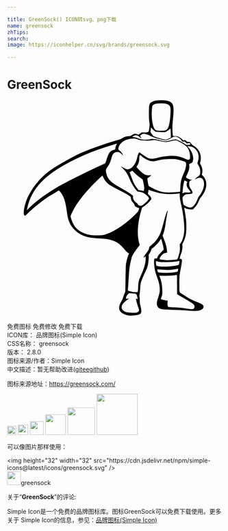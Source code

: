 ```yaml
---

title: GreenSock() ICON转svg、png下载
name: greensock
zhTips: 
search: 
image: https://iconhelper.cn/svg/brands/greensock.svg

---
```


# GreenSock  <small style="font-size: 60%;font-weight: 100"></small>

<div id="svg" class="svg-wrap">
<svg role="img" viewBox="0 0 24 24" xmlns="http://www.w3.org/2000/svg"><title>GreenSock icon</title><path d="M13.473 23.948c-.311-.053-.639-.2-.82-.365a.702.702 0 0 1-.198-.487c0-.18.09-.44.242-.696a2.2 2.2 0 0 0 .209-.465c.03-.113.096-.3.147-.417l.091-.212.024-1.436c.013-.79.037-1.526.053-1.638a4.94 4.94 0 0 1 .253-.962l.084-.209-.123-.073c-.115-.069-.21-.168-.58-.608-.457-.54-1.057-.836-1.908-.94a16 16 0 0 0-.84-.057c-1.252-.058-1.966-.319-2.61-.952-.48-.474-.731-1.025-.833-1.836-.138-1.098-.29-1.663-.57-2.12a2.035 2.035 0 0 0-.237-.315l-.114-.113-.25.16c-.139.088-.329.203-.423.255a8.301 8.301 0 0 0-.896.571c-.696.507-1.459 1.142-1.877 1.562-.188.188-.287.267-.327.262-.288-.043-.066-1.28.396-2.21.595-1.197 1.593-2.303 2.752-3.051.95-.613 2.485-1.456 3.196-1.753 1.26-.527 2.892-1.098 4.01-1.403.236-.064.381-.122.477-.19.22-.153.434-.225.681-.23.206-.003.226-.01.425-.14.235-.152.302-.162.538-.08l.154.055.187-.127.188-.127.27.006c.205.004.299-.007.387-.046.114-.05.118-.056.15-.245.072-.406.08-.61.037-.854-.058-.324-.063-1.584-.008-1.829.059-.266.097-.319.295-.417.297-.147.519-.188 1.032-.188.624 0 .94.084 1.174.31.212.206.248.68.137 1.8-.064.642-.072.823-.055 1.244.01.271.027.524.037.561.017.065.032.069.259.074.221.004.26.014.471.125.204.106.356.234.386.325.006.02.04.021.104.003.118-.035.225.003.309.109.051.065.083.078.203.078.16 0 .216.038.349.234a.598.598 0 0 0 .246.2c.22.11.515.414.63.654.175.362.212.777.101 1.154-.04.14-.04.145.042.282.174.29.237.65.167.954l-.041.18.118.117c.583.583.497 1.531-.215 2.38-.076.09-.165.232-.198.318-.14.363-.294.618-.499.828l-.204.21h-.214c-.21 0-.505-.07-.685-.165-.075-.039-.08-.038-.065.01.05.172.164.87.205 1.255.063.594.044 1.458-.04 1.829a2.85 2.85 0 0 1-.297.785c-.076.126-.083.155-.066.304.024.217-.027.576-.115.813-.104.277-.143.407-.166.546-.02.122-.02.123.066.123.115 0 .175.068.175.199 0 .06-.05.374-.112.7-.171.908-.182 1.013-.184 1.895-.003.909-.004.902.204 1.037l.464.302a6.37 6.37 0 0 0 1.276.656c.653.258.743.324.743.544 0 .095-.019.133-.1.211-.252.243-.744.297-1.737.192a16.668 16.668 0 0 0-1.55-.075c-1.365-.02-1.567-.067-1.745-.408-.102-.195-.084-.45.059-.868a5.86 5.86 0 0 0 .163-.56c.093-.455.03-.993-.188-1.604l-.185-.518c-.186-.528-.286-1.494-.176-1.712.02-.04.054-.05.146-.044l.119.01.096-.204c.075-.158.158-.264.38-.488l.285-.286-.014-.182c-.014-.174-.243-1.027-.276-1.025-.009 0-.073.088-.144.195-.17.258-.552.658-.766.802-.094.064-.172.137-.172.162-.002.103-.094.31-.201.455-.106.143-.113.163-.097.29.024.183-.033.773-.104 1.08a3.482 3.482 0 0 1-.257.665c-.27.56-.472 1.058-.525 1.29a5.534 5.534 0 0 0-.068.673c-.013.264-.04.524-.06.577-.026.075-.027.132-.002.246.018.082.03.266.027.41-.004.2.012.33.07.564.1.397.122.647.073.796-.03.092-.064.129-.166.18-.237.12-.899.185-1.259.123zm.95-.318c.137-.039.252-.159.252-.263 0-.045-.04-.183-.087-.306-.09-.23-.254-.837-.254-.938 0-.054.004-.055.085-.012l.085.045-.002-.11a1.326 1.326 0 0 0-.064-.295c-.074-.223-.084-.228-.554-.254l-.322-.017-.115.113a1.03 1.03 0 0 0-.169.22c-.052.103-.072.255-.038.29.008.009.085 0 .17-.02a.755.755 0 0 1 .155-.029c0 .005-.086.073-.192.151-.47.348-.633.564-.633.837 0 .286.266.508.688.574.29.046.854.054.995.014zm6.354-.465c.117-.142.103-.285-.046-.45a1.223 1.223 0 0 0-.292-.22 3.668 3.668 0 0 1-.328-.195c-.086-.06-.362-.22-.612-.36a8.634 8.634 0 0 1-.527-.306l-.07-.055v-1.075c0-1.06-.002-1.073-.058-1.058-.273.075-.726.109-1.302.098l-.619-.01.088.218c.167.416.254.97.253 1.606 0 .238-.014.326-.073.492a8.78 8.78 0 0 0-.087.249c-.011.035.032.06.194.108.115.035.289.071.387.082l.178.018-.018.181c-.02.205.003.418.054.486.029.038.149.052.69.078.412.02.858.062 1.209.114.305.045.633.084.73.085.162.003.18-.003.249-.086zm-6.252-1.831c.015-.01.037-.222.047-.471.031-.7.057-.8.41-1.589.287-.644.441-1.245.427-1.673l-.008-.254-.107.106c-.227.225-.071-.13.197-.447.203-.24.273-.375.307-.587.014-.086.047-.13.18-.23.502-.385.867-.87 1.103-1.463.056-.141.198-.62.315-1.066.218-.826.335-1.179.44-1.333.04-.059.055-.068.045-.029-.06.235-.08.33-.13.637-.032.191-.09.564-.128.828-.078.532-.156.876-.261 1.144l-.07.178.189.485c.193.497.283.855.302 1.205l.01.192-.154.032a.784.784 0 0 0-.497.314c-.136.19-.208.348-.173.384.015.015.207.05.425.075.342.04.47.042.919.013a5.73 5.73 0 0 0 .579-.056c.042-.015.083-.101.154-.323.162-.51.193-.693.174-1.05l-.016-.317.082-.105c.192-.244.34-.682.4-1.19.075-.626-.06-1.936-.315-3.062-.12-.533-.17-.854-.17-1.09v-.207l-.193.02c-.687.076-1.518.055-2.028-.05-.276-.056-.976-.26-1.13-.329l-.119-.053-.017.135a2.093 2.093 0 0 1-.04.226c-.023.085-.014.102.131.246.18.18.236.276.236.402 0 .075-.045.138-.263.367-.16.168-.364.345-.52.449l-.256.172-.106.376c-.394 1.39-.468 2.649-.21 3.554l.064.226-.125.155c-.47.592-.746 1.041-.788 1.29-.008.05-.048.215-.088.367-.1.386-.178.953-.212 1.566a43.822 43.822 0 0 1-.104 1.539l-.017.152.195.06c.108.033.273.073.367.087.174.028.499.023.548-.008zm3.793-2.148c.303-.018.581-.066.635-.11.023-.018.05-.1.06-.18l.017-.148-.24.053a5.127 5.127 0 0 1-.577.078 9.474 9.474 0 0 1-1.382-.04c-.152-.023-.153-.022-.103.177.037.15.045.154.445.185.266.02.634.016 1.145-.015zm-.255-.68c.396-.033.894-.118.99-.17.031-.017.061-.074.072-.139l.036-.208.018-.099-.096.02c-.433.091-.762.118-1.42.118-.639 0-.712-.006-.88-.063a.603.603 0 0 0-.206-.048c-.028.017-.03.24-.005.395.015.095.03.111.125.138.297.08.796.101 1.366.055zm-7.249-3.523c1-.286 2.308-1.137 3.377-2.197.35-.348.39-.397.437-.55l.064-.199c.007-.016-.056-.045-.138-.065-.216-.052-.377-.174-.379-.288 0-.066-.04-.132-.15-.255-.187-.208-.233-.298-.253-.497l-.016-.158-.216-.158c-.124-.09-.564-.332-1.028-.565a14.706 14.706 0 0 1-1.039-.561c-.39-.264-.653-.576-.8-.947-.029-.076-.063-.138-.075-.138-.033 0-.91.85-1.286 1.247-.924.977-1.563 1.825-1.964 2.61-.1.195-.21.425-.242.511l-.06.157.073.26c.04.143.13.373.2.51.246.484.541.777 1.024 1.015.52.257.98.346 1.75.337.416-.005.535-.016.721-.07zM2.921 11.56c.657-.582 1.563-1.22 2.674-1.882.727-.433 3.533-1.837 4.826-2.414.234-.105.446-.201.47-.215.023-.013.091-.18.151-.369.276-.869.412-1.041.908-1.153.063-.014.078-.034.078-.099 0-.11.078-.374.145-.491.05-.09.051-.095.005-.082-.027.009-.19.056-.363.106-2.38.687-4.462 1.6-6.26 2.742-1.92 1.22-3.022 2.68-3.343 4.429l-.024.13.232-.231c.127-.127.353-.339.501-.47zm17.677.33c.19-.098.487-.548.597-.902a.812.812 0 0 1 .182-.338c.292-.32.531-.905.532-1.304 0-.62-.349-.859-.863-.592-.064.033-.121.055-.127.048-.029-.029.117-.17.29-.28.233-.15.277-.24.277-.566 0-.271-.069-.493-.225-.733-.07-.105-.098-.177-.087-.218l.072-.264c.096-.347.061-.744-.088-.997-.227-.385-.506-.573-.894-.602l-.225-.017.134.147c.392.429.583.963.508 1.42-.039.232-.077.28-.303.372l-.13.053.015.179c.026.295-.024.508-.212.905-.093.198-.164.376-.157.395.025.067.28.195.483.244l.2.048-.125.04c-.161.053-.198.126-.199.397 0 .245.035.346.217.616.08.118.135.237.144.308.015.111.01.118-.08.151a1.52 1.52 0 0 1-.31.05c-.367.023-.395.033-.558.19-.15.143-.153.151-.153.307 0 .215.08.645.132.704.064.073.436.255.58.283a.544.544 0 0 0 .373-.044zm-5.41-.294c.239-.187.425-.374.532-.535.065-.098.069-.117.036-.197-.052-.127-.411-.45-.611-.547a1.463 1.463 0 0 0-.418-.12l-.246-.034-.154-.192c-.314-.39-.49-.693-.742-1.282-.216-.502-.409-.795-.713-1.082-.125-.118-.217-.215-.206-.215.012 0 .161.073.333.163.288.151.321.162.451.146.465-.056.873-.591 1.024-1.34.043-.214.127-.429.218-.557.004-.005.182.115.395.267.534.38.652.436.955.448.202.008.314-.008.672-.094.765-.186 1.594-.262 2.1-.193.285.039.692.163 1 .306.301.14.359.148.457.062.08-.07.081-.08.08-.342-.002-.386-.144-.804-.36-1.053-.11-.129-.415-.34-.72-.501a12.227 12.227 0 0 1-.327-.178c-.142-.083-.309-.073-.752.044-.515.135-.652.133-1.243-.018-.499-.128-.532-.13-1.022-.053-.261.041-.918.017-1.138-.041a4.228 4.228 0 0 1-.325-.104c-.19-.071-.522-.083-.822-.03-.6.107-1.054.43-1.218.87-.084.224-.073.329.042.401.177.112.416.421.416.54 0 .01-.056-.041-.125-.113-.166-.174-.32-.251-.5-.251a.62.62 0 0 0-.55.362 3.846 3.846 0 0 0-.133.42c-.11.402-.206.612-.412.892-.186.253-.211.366-.146.651.164.719.448 1.011 1.639 1.686.625.354.948.553 1.182.729.179.133.184.14.168.243-.037.233.112.49.406.695.075.052.122.107.122.143 0 .072.196.17.343.17.08 0 .145-.034.313-.166zm4.815-1.314c.454.013.479-.019.235-.301-.254-.295-.323-.532-.23-.794l.037-.102-.159-.078a1.167 1.167 0 0 0-.163-.072 7.965 7.965 0 0 0-.079.31c-.058.24-.13.856-.131 1.12 0 .023.038.013.105-.028.092-.055.14-.062.385-.055zm-1.518-.025c.273-.015.556-.036.63-.046l.134-.018.017-.452c.023-.64.115-1.018.393-1.622.198-.43.281-.807.24-1.086-.018-.122-.025-.13-.188-.201a4.295 4.295 0 0 0-.934-.253c-.31-.045-1.214-.019-1.555.045-.14.026-.397.08-.57.121-.426.1-.652.087-.976-.055-.32-.141-.524-.268-.717-.448-.151-.141-.165-.148-.206-.101-.03.035-.047.14-.057.368-.014.347-.066.53-.22.777a.832.832 0 0 0-.086.16c0 .012.119.146.264.296.499.52.744.654 1.138.624.13-.01.22-.006.22.01 0 .029-.254.23-.361.286-.048.025-.06.053-.052.113l.06.408c.036.236.064.343.1.375.093.08.577.33.88.452.401.163.617.221.924.247.373.031.381.031.922 0zm-3.23-.427c.008-.015-.022-.24-.07-.502-.063-.356-.098-.485-.137-.518-.03-.024-.173-.128-.319-.231a5.503 5.503 0 0 1-.537-.452l-.271-.264-.142.075-.154.083a.7.7 0 0 0 .064.176c.04.093.126.323.19.51.165.489.291.723.616 1.148l.124.161.23.036c.126.02.257.046.291.059.056.021.063.012.08-.115a.755.755 0 0 1 .034-.166zm4.948-4.86c.2-.019.234-.05.147-.138-.052-.053-.179-.059-.28-.012-.068.031-.082.024-.187-.09-.11-.122-.116-.125-.254-.108-.125.015-.144.01-.16-.041a1.078 1.078 0 0 0-.18-.226.842.842 0 0 0-.325-.23c-.243-.092-.378-.082-.609.045-.667.365-.64.361-1.283.197-.603-.154-1.054-.307-1.197-.407-.12-.083-.379-.17-.593-.2-.16-.022-.264.013-.416.14l-.08.066.072.128c.102.181.092.191-.062.06-.163-.14-.357-.234-.485-.235-.089 0-.355.115-.387.168-.009.014.073.033.181.043.115.01.271.048.376.093.272.116.414.154.664.18.273.026.771-.005.828-.053.029-.025.115-.029.296-.015.238.018.337.04.903.193.328.09.558.083.949-.026.18-.05.406-.1.501-.11.16-.017.192-.01.44.103.4.18.61.296.728.4.117.1.13.103.413.076zm-2.228-.684l.238-.124-.005-.245a11.964 11.964 0 0 0-.022-.495l-.017-.251-.238.184c-.141.11-.278.192-.339.203-.171.033-1.016 0-1.096-.042a2.31 2.31 0 0 1-.291-.259l-.22-.22-.003.13c0 .07-.011.192-.024.268-.022.138-.02.142.13.333.084.107.152.202.152.212 0 .076 1.128.426 1.382.43.081 0 .184-.036.353-.124zm-.452-.889c.282-.054.42-.258.523-.773.11-.554.166-1.425.113-1.797-.047-.334-.419-.485-1.136-.461-.444.015-.628.059-.779.187-.094.08-.096.087-.137.457-.08.711.036 1.724.24 2.105.097.183.184.25.365.28.203.035.635.036.811.002z"/></svg>
</div>
<detail full-name='greensock'></detail>

<div class="detail-page">
<p>
<span><span class="badge-success badge">免费图标</span> <span class="badge-success badge">免费修改</span>  <span class="badge-success badge">免费下载</span> </span>
<br/>
<span>
ICON库：
<span class="badge-secondary badge">品牌图标(Simple Icon)</span> 
</span>
<br/>
<span>
CSS名称：
<span class="badge-secondary badge">greensock</span> 
</span>

<br/>
<span>
版本：
<span class="badge-secondary badge">2.8.0</span> 
</span>
<br/>
<span>图标来源/作者：<span class="badge-light badge">Simple Icon</span></span> 
<br/>
<span class="zh-detail">中文描述：暂无<span class="help-link"><span>帮助改进</span>(<a href="https://gitee.com/liuwave/icon-helper/edit/master/json/brands/greensock.json" target="_blank" rel="noopener noreferrer">gitee</a><a href="https://github.com/liuwave/icon-helper/edit/master/json/brands/greensock.json" target="_blank" rel="noopener noreferrer">github</a></span>)</span><br/>
</p>
</div><div class="description description alert alert-light"><p>图标来源地址：<a href="https://greensock.com/" target="_blank" rel="noopener noreferrer">https://greensock.com/</a></p></div>
<div class="alert alert-dark">
<img height="21" width="21" src="https://cdn.jsdelivr.net/npm/simple-icons@latest/icons/greensock.svg" />
<img height="24" width="24" src="https://cdn.jsdelivr.net/npm/simple-icons@latest/icons/greensock.svg" />
<img height="32" width="32" src="https://cdn.jsdelivr.net/npm/simple-icons@latest/icons/greensock.svg" />
<img height="48" width="48" src="https://cdn.jsdelivr.net/npm/simple-icons@latest/icons/greensock.svg" />
<img height="64" width="64" src="https://cdn.jsdelivr.net/npm/simple-icons@latest/icons/greensock.svg" />
<img height="96" width="96" src="https://cdn.jsdelivr.net/npm/simple-icons@latest/icons/greensock.svg" />

</div>
<div>
  <p>可以像图片那样使用：    
  </p>
  <div class="alert alert-primary" style="font-size: 14px">
    &lt;img height="32" width="32" src="https://cdn.jsdelivr.net/npm/simple-icons@latest/icons/greensock.svg" /&gt;
    <copy-btn content='<img height="32" width="32" src="https://cdn.jsdelivr.net/npm/simple-icons@latest/icons/greensock.svg" />'></copy-btn>
  </div>
  <div class="alert alert-secondary">
    <img height="32" width="32" src="https://cdn.jsdelivr.net/npm/simple-icons@latest/icons/greensock.svg" />greensock
    <copy-btn content="greensock" btn-title="复制图标名称"></copy-btn>
  </div>
</div>
<div class="icon-detail__container">
<p>关于“<b>GreenSock</b>”的评论:</p>
</div>
<Vssue title="关于“GreenSock”的评论" />
<div><p>Simple Icon是一个免费的品牌图标库。图标GreenSock可以免费下载使用。更多关于  Simple Icon的信息，参见：<a target="_blank" href="https://iconhelper.cn/brands.html">品牌图标(Simple Icon)</a>
</p></div>
